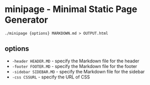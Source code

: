 minipage - Minimal Static Page Generator
=========================================

```
./minipage {options} MARKDOWN.md > OUTPUT.html
```

options
-------

- `-header HEADER.MD` - specify the Markdown file for the header
- `-footer FOOTER.MD` - specify the Markdown file for the footer
- `-sidebar SIDEBAR.MD` - specify the Markdown file for the sidebar
- `-css CSSURL` - specify the URL of CSS
